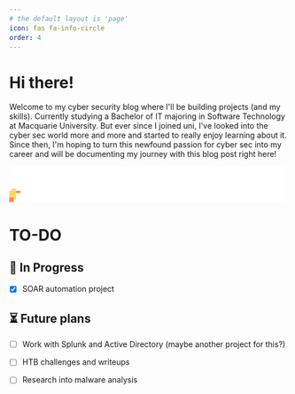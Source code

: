 ```yaml
---
# the default layout is 'page'
icon: fas fa-info-circle
order: 4
---
```


# Hi there!

Welcome to my cyber security blog where I'll be building projects (and my skills). Currently studying a Bachelor of IT majoring in Software Technology at Macquarie University. But ever since I joined uni, I've looked into the cyber sec world more and more and started to really enjoy learning about it. Since then, I'm hoping to turn this newfound passion for cyber sec into my career and will be documenting my journey with this blog post right here! 

![duck walking](assets/img/duck.gif)

# TO-DO

## 🚧 In Progress
- [x] SOAR automation project


## ⏳ Future plans
- [ ] Work with Splunk and Active Directory (maybe another project for this?)
- [ ] HTB challenges and writeups
- [ ] Research into malware analysis

